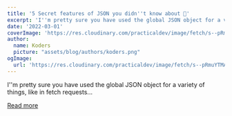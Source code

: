 ```yaml
---
title: '5 Secret features of JSON you didn''t know about 🤯'
excerpt: 'I''m pretty sure you have used the global JSON object for a variety of things, like in fetch requests...'
date: '2022-03-01'
coverImage: 'https://res.cloudinary.com/practicaldev/image/fetch/s--pRmuYTMA--/c_imagga_scale,f_auto,fl_progressive,h_420,q_auto,w_1000/https://dev-to-uploads.s3.amazonaws.com/uploads/articles/zhesaxgqsgh7su1rx8pu.png'
author:
  name: Koders
  picture: "assets/blog/authors/koders.png"
ogImage:
  url: 'https://res.cloudinary.com/practicaldev/image/fetch/s--pRmuYTMA--/c_imagga_scale,f_auto,fl_progressive,h_420,q_auto,w_1000/https://dev-to-uploads.s3.amazonaws.com/uploads/articles/zhesaxgqsgh7su1rx8pu.png'
---
```


I''m pretty sure you have used the global JSON object for a variety of things, like in fetch requests...

[Read more](https://dev.to/siddharthshyniben/5-secret-features-of-json-you-didnt-know-about-5bbg)
